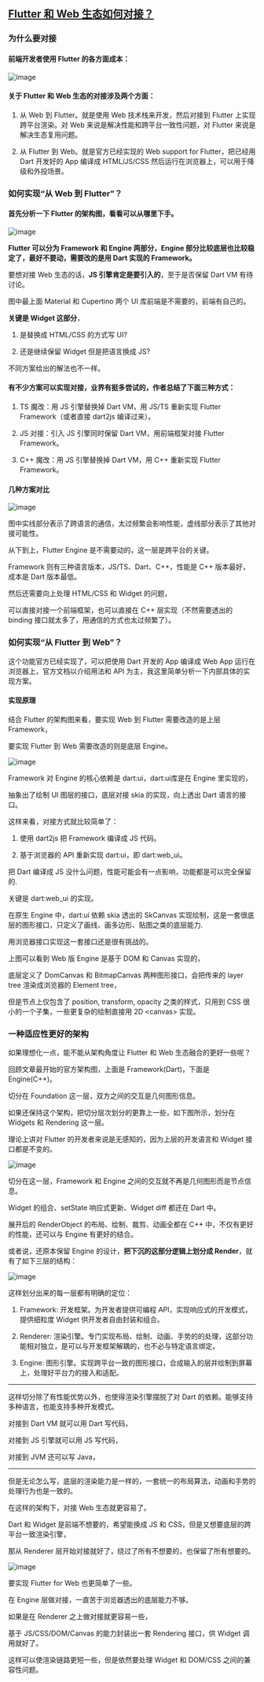 ## [Flutter 和 Web 生态如何对接？](https://mp.weixin.qq.com/s?__biz=MzIzOTU0NTQ0MA==&mid=2247494044&idx=1&sn=33372c3858c64a1ea9c4050453959ce1&chksm=e92ad493de5d5d8559ef688ce2b51962e00ef187c4f62c15715bd6f48804d148657d83dcf81c&cur_album_id=1404584922274398210&scene=189#rd)

### 为什么要对接

#### 前端开发者使用 Flutter 的各方面成本：

![image](https://mmbiz.qpic.cn/mmbiz_png/Z6bicxIx5naJ6V2Fksbd6bKfEcWZzPDBFibjQYrNiaq80pRVZsNvvsaPHXxpzIqZ9ufVibRJrZUiaqZ51F6gBsJibl6g/640?wx_fmt=png&tp=webp&wxfrom=5&wx_lazy=1&wx_co=1)

#### 关于 Flutter 和 Web 生态的对接涉及两个方面：

1. 从 Web 到 Flutter。就是使用 Web 技术栈来开发，然后对接到 Flutter 上实现跨平台渲染。对 Web 来说是解决性能和跨平台一致性问题，对 Flutter 来说是解决生态复用问题。

2. 从 Flutter 到 Web。就是官方已经实现的 Web support for Flutter，把已经用 Dart 开发好的 App 编译成 HTML/JS/CSS 然后运行在浏览器上，可以用于降级和外投场景。


### 如何实现“从 Web 到 Flutter”？

#### 首先分析一下 Flutter 的架构图，看看可以从哪里下手。

![image](https://mmbiz.qpic.cn/mmbiz_png/Z6bicxIx5naJ6V2Fksbd6bKfEcWZzPDBFuNrwTxq7hGDaLn3QG3iaiasSWtmbXDUoibBk0oeGn6OEbZ6bebzbSXUjw/640?wx_fmt=png&tp=webp&wxfrom=5&wx_lazy=1&wx_co=1)

**Flutter 可以分为 Framework 和 Engine 两部分，Engine 部分比较底层也比较稳定了，最好不要动，需要改的是用 Dart 实现的 Framework。**

要想对接 Web 生态的话，**JS 引擎肯定是要引入的**，至于是否保留 Dart VM 有待讨论。

图中最上面 Material 和 Cupertino 两个 UI 库前端是不需要的，前端有自己的。

**关键是 Widget 这部分**，

1. 是替换成 HTML/CSS 的方式写 UI? 

2. 还是继续保留 Widget 但是把语言换成 JS? 

不同方案给出的解法也不一样。

#### 有不少方案可以实现对接，业界有挺多尝试的，作者总结了下面三种方式：

1. TS 魔改：用 JS 引擎替换掉 Dart VM，用 JS/TS 重新实现 Flutter Framework（或者直接 dart2js 编译过来）。

2. JS 对接：引入 JS 引擎同时保留 Dart VM，用前端框架对接 Flutter Framework。

3. C++ 魔改：用 JS 引擎替换掉 Dart VM，用 C++ 重新实现 Flutter Framework。

#### 几种方案对比

![image](https://mmbiz.qpic.cn/mmbiz_png/Z6bicxIx5naJ6V2Fksbd6bKfEcWZzPDBFLvIlGbGcaa4PibmYMRYiaibhxahOsNic47cLDSFosdrvz7mciauTB0779Vw/640?wx_fmt=png&tp=webp&wxfrom=5&wx_lazy=1&wx_co=1)

图中实线部分表示了跨语言的通信，太过频繁会影响性能，虚线部分表示了其他对接可能性。

从下到上，Flutter Engine 是不需要动的，这一层是跨平台的关键。

Framework 则有三种语言版本，JS/TS、Dart、C++，性能是 C++ 版本最好，成本是 Dart 版本最低。

然后还需要向上处理 HTML/CSS 和 Widget 的问题，

可以直接对接一个前端框架，也可以直接在 C++ 层实现（不然需要透出的 binding 接口就太多了，用通信的方式也太过频繁了）。

### 如何实现“从 Flutter 到 Web”？

这个功能官方已经实现了，可以把使用 Dart 开发的 App 编译成 Web App 运行在浏览器上，官方文档以介绍用法和 API 为主，我这里简单分析一下内部具体的实现方案。

#### 实现原理

结合 Flutter 的架构图来看，要实现 Web 到 Flutter 需要改造的是上层 Framework，

要实现 Flutter 到 Web 需要改造的则是底层 Engine。

![image](https://mmbiz.qpic.cn/mmbiz_png/Z6bicxIx5naJ6V2Fksbd6bKfEcWZzPDBFtcoLEwfgNoc1TrcASCdjCuTZ2stkC8m6WpCy7uk6u1hLH2EnLyZwOw/640?wx_fmt=png&tp=webp&wxfrom=5&wx_lazy=1&wx_co=1)

Framework 对 Engine 的核心依赖是 dart:ui，dart:ui库是在 Engine 里实现的，

抽象出了绘制 UI 图层的接口，底层对接 skia 的实现，向上透出 Dart 语言的接口。

这样来看，对接方式就比较简单了：

1. 使用 dart2js 把 Framework 编译成 JS 代码。

2. 基于浏览器的 API 重新实现 dart:ui，即 dart:web_ui。

把 Dart 编译成 JS 没什么问题，性能可能会有一点影响，功能都是可以完全保留的.

关键是 dart:web_ui 的实现。

在原生 Engine 中，dart:ui 依赖 skia 透出的 SkCanvas 实现绘制，这是一套很底层的图形接口，只定义了画线、画多边形、贴图之类的底层能力.

用浏览器接口实现这一套接口还是很有挑战的。

上图可以看到 Web 版 Engine 是基于 DOM 和 Canvas 实现的，

底层定义了 DomCanvas 和 BitmapCanvas 两种图形接口，会把传来的 layer tree 渲染成浏览器的 Element tree，

但是节点上仅包含了 position, transform, opacity 之类的样式，只用到 CSS 很小的一个子集，一些更复杂的绘制直接用 2D <canvas\> 实现。

### 一种适应性更好的架构

如果理想化一点，能不能从架构角度让 Flutter 和 Web 生态融合的更好一些呢？

回顾文章最开始的官方架构图，上面是 Framework(Dart)，下面是 Engine(C++)。

切分在 Foundation 这一层，双方之间的交互是几何图形信息。

如果还保持这个架构，把切分层次划分的更靠上一些，如下图所示，划分在 Widgets 和 Rendering 这一层。

理论上讲对 Flutter 的开发者来说是无感知的，因为上层的开发语言和 Widget 接口都是不变的。

![image](https://mmbiz.qpic.cn/mmbiz_png/Z6bicxIx5naJ6V2Fksbd6bKfEcWZzPDBF3wzQqY4X4FofNL5JTEF3E9CsCSvRVdc3P1xjWVvr5AgXefRbEExexA/640?wx_fmt=png&tp=webp&wxfrom=5&wx_lazy=1&wx_co=1)

切分在这一层，Framework 和 Engine 之间的交互就不再是几何图形而是节点信息。

Widget 的组合、setState 响应式更新、Widget diff 都还在 Dart 中。

展开后的 RenderObject 的布局、绘制、裁剪、动画全都在 C++ 中，不仅有更好的性能，还可以与 Engine 有更好的结合。


或者说，还原本保留 Engine 的设计，**把下沉的这部分逻辑上划分成 Render**，就有了如下三层的结构：

![image](https://mmbiz.qpic.cn/mmbiz_png/Z6bicxIx5naJ6V2Fksbd6bKfEcWZzPDBFoYbqhkW0nznOvCRFdefwRicsBOngk38ymmMs6glPZicPatet0uSzmGibw/640?wx_fmt=png&tp=webp&wxfrom=5&wx_lazy=1&wx_co=1)

这样划分出来的每一层都有明确的定位：

1. Framework: 开发框架。为开发者提供可编程 API，实现响应式的开发模式，提供细粒度 Widget 供开发者自由封装和组合。

2. Renderer: 渲染引擎。专门实现布局、绘制、动画、手势的的处理，这部分功能相对独立，是可以与开发框架解耦的，也不必与特定语言绑定。

3. Engine: 图形引擎。实现跨平台一致的图形接口，合成输入的层并绘制到屏幕上，处理好平台力的接入和适配。

---

这样切分除了有性能优势以外，也使得渲染引擎摆脱了对 Dart 的依赖。能够支持多种语言，也能支持多种开发模式。

对接到 Dart VM 就可以用 Dart 写代码，

对接到 JS 引擎就可以用 JS 写代码，

对接到 JVM 还可以写 Java，

---

但是无论怎么写，底层的渲染能力是一样的，一套统一的布局算法，动画和手势的处理行为也是一致的。

在这样的架构下，对接 Web 生态就更容易了。

Dart 和 Widget 是前端不想要的，希望能换成 JS 和 CSS，但是又想要底层的跨平台一致渲染引擎，

那从 Renderer 层开始对接就好了，绕过了所有不想要的，也保留了所有想要的。

![image](https://mmbiz.qpic.cn/mmbiz_png/Z6bicxIx5naJ6V2Fksbd6bKfEcWZzPDBF2QsxaG2zibPKyaOmMicdiaDQYF66sFYTDpWZavXfDbtSzy7t7rP9B8C4w/640?wx_fmt=png&tp=webp&wxfrom=5&wx_lazy=1&wx_co=1)

要实现 Flutter for Web 也更简单了一些。

在 Engine 层做对接，一直苦于浏览器透出的底层能力不够。

如果是在 Renderer 之上做对接就更容易一些，

基于 JS/CSS/DOM/Canvas 的能力封装出一套 Rendering 接口，供 Widget 调用就好了。

这样可以使渲染链路更短一些，但是依然要处理 Widget 和 DOM/CSS 之间的兼容性问题。